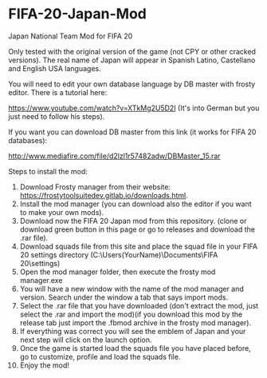 # FIFA-20-Japan-Mod
Japan National Team Mod for FIFA 20


Only tested with the original version of the game (not CPY or other cracked versions). The real name of Japan will appear in Spanish Latino, Castellano and English USA languages.

You will need to edit your own database language by DB master with frosty editor. There is a tutorial here: 


https://www.youtube.com/watch?v=XTkMg2U5D2I 
(It's into German but you just need to follow his steps).

If you want you can download DB master from this link (it works for FIFA 20 databases): 


http://www.mediafire.com/file/d2lzl1r57482adw/DBMaster_15.rar




Steps to install the mod:
1.	Download Frosty manager from their website: https://frostytoolsuitedev.gitlab.io/downloads.html.
2.	Install the mod manager (you can download also the editor if you want to make your own mods).
3.	Download now the FIFA 20 Japan mod from this repository. (clone or download green button in this page or go to releases and download the .rar file).
4.  Download squads file from this site and place the squad file in your FIFA 20 settings directory 
(C:\Users\(YourName)\Documents\FIFA 20\settings)
5.	Open the mod manager folder, then execute the frosty mod manager.exe
6.	You will have a new window with the name of the mod manager and version. Search under the window a tab that says import mods.
7.	Select the .rar file that you have downloaded (don't extract the mod, just select the .rar and import the mod)(if you download
this mod by the release tab just import the .fbmod archive in the frosty mod manager).
8.	If everything was correct you will see the emblem of Japan and your next step will click on the launch option.
9.  Once the game is started load the squads file you have placed before, go to customize, profile and load the squads file.
10.	Enjoy the mod!
